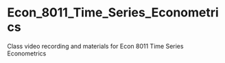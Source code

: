 # Econ_8011_Time_Series_Econometrics
Class video recording and materials for Econ 8011 Time Series Econometrics
